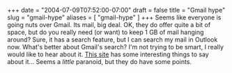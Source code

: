 +++
date = "2004-07-09T07:52:00-07:00"
draft = false
title = "Gmail hype"
slug = "gmail-hype"
aliases = [
	"gmail-hype"
]
+++
Seems like everyone is going nuts over Gmail. Its mail, big deal. OK, they do offer quite a bit of space, but do you really need (or want) to keep 1 GB of mail hanging around? Sure, it has a search feature, but I can search my mail in Outlook now. What's better about Gmail's search?&nbsp;I'm not trying to be smart, I really would like to hear about it.&nbsp;<A href="http://gmail-is-too-creepy.com/" target=_blank>This site</A> has some interesting things to say about it... Seems a <EM>little</EM> paranoid, but they do have some points.